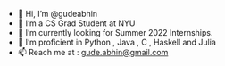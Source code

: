 - 👋 Hi, I’m @gudeabhin
- 👀 I’m a CS Grad Student at NYU
- 🌱 I’m currently looking for Summer 2022 Internships.
- 💞️ I’m proficient in Python , Java , C , Haskell and Julia
- 📫 Reach me at : gude.abhin@gmail.com

<!---
gudeabhin/gudeabhin is a ✨ special ✨ repository because its `README.md` (this file) appears on your GitHub profile.
You can click the Preview link to take a look at your changes.
--->
